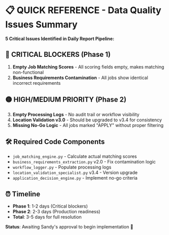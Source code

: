 # 📋 QUICK REFERENCE - Data Quality Issues Summary

**5 Critical Issues Identified in Daily Report Pipeline:**

## 🔴 **CRITICAL BLOCKERS (Phase 1)**
1. **Empty Job Matching Scores** - All scoring fields empty, makes matching non-functional
2. **Business Requirements Contamination** - All jobs show identical incorrect requirements

## 🟡 **HIGH/MEDIUM PRIORITY (Phase 2)**  
3. **Empty Processing Logs** - No audit trail or workflow visibility
4. **Location Validation v3.0** - Should be upgraded to v3.4 for consistency  
5. **Missing No-Go Logic** - All jobs marked "APPLY" without proper filtering

## 🛠️ **Required Code Components**
- `job_matching_engine.py` - Calculate actual matching scores
- `business_requirements_extraction.py` v2.0 - Fix contamination logic
- `workflow_logger.py` - Populate processing logs  
- `location_validation_specialist.py` v3.4 - Version upgrade
- `application_decision_engine.py` - Implement no-go criteria

## ⏰ **Timeline**
- **Phase 1**: 1-2 days (Critical blockers)
- **Phase 2**: 2-3 days (Production readiness)  
- **Total**: 3-5 days for full resolution

**Status**: Awaiting Sandy's approval to begin implementation 🚀
